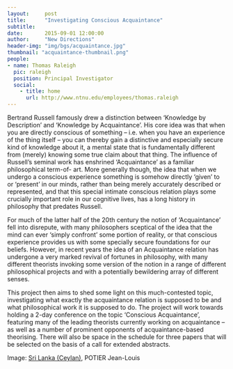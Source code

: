 ```yaml
---
layout:     post
title:      "Investigating Conscious Acquaintance"
subtitle:   
date:       2015-09-01 12:00:00
author:     "New Directions"
header-img: "img/bgs/acquaintance.jpg"
thumbnail: "acquaintance-thumbnail.png"
people:
- name: Thomas Raleigh
  pic: raleigh
  position: Principal Investigator
  social:
    - title: home
      url: http://www.ntnu.edu/employees/thomas.raleigh
---
```


Bertrand Russell famously drew a distinction between ‘Knowledge by Description’ and ‘Knowledge by Acquaintance’. His core idea was that when you are directly conscious of something – i.e. when you have an experience of the thing itself – you can thereby gain a distinctive and especially secure kind of knowledge about it, a mental state that is fundamentally different from (merely) knowing some true claim about that thing. The influence of Russell’s seminal work has enshrined ‘Acquaintance’ as a familiar philosophical term-of- art. More generally though, the idea that when we undergo a conscious experience something is somehow directly ‘given’ to or ‘present’ in our minds, rather than being merely accurately described or represented, and that this special intimate conscious relation plays some crucially important role in our cognitive lives, has a long history in philosophy that predates Russell.

For much of the latter half of the 20th century the notion of ‘Acquaintance’ fell into disrepute, with many philosophers sceptical of the idea that the mind can ever ‘simply confront’ some portion of reality, or that conscious experience provides us with some specially secure foundations for our beliefs. However, in recent years the idea of an Acquaintance relation has undergone a very marked revival of fortunes in philosophy, with many different theorists invoking some version of the notion in a range of different philosophical projects and with a potentially bewildering array of different senses.

This project then aims to shed some light on this much-contested topic, investigating what exactly the acquaintance relation is supposed to be and what philosophical work it is supposed to do. The project will work towards holding a 2-day conference on the topic ‘Conscious Acquaintance’, featuring many of the leading theorists currently working on acquaintance – as well as a number of prominent opponents of acquaintance-based theorising. There will also be space in the schedule for three papers that will be selected on the basis of a call for extended abstracts.

<span class="caption text-muted">Image: 
<a href="https://www.flickr.com/photos/jeanlouispotier/8518037805/" target="_blank">Sri Lanka (Ceylan)</a>, 
POTIER Jean-Louis</span>
